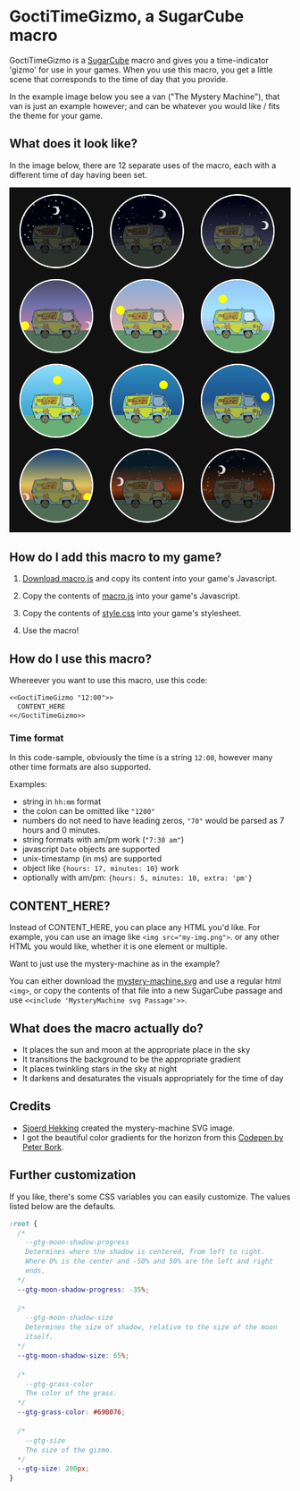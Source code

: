 # GoctiTimeGizmo, a SugarCube macro

GoctiTimeGizmo is a [SugarCube](https://www.motoslave.net/sugarcube/2/) macro and gives you a time-indicator 'gizmo' for use in your games. When you use this macro, you get a little scene that corresponds to the time of day that you provide.

In the example image below you see a van ("The Mystery Machine"), that van is just an example however; and can be whatever you would like / fits the theme for your game.

## What does it look like?

In the image below, there are 12 separate uses of the macro, each with a different time of day having been set.

![./example.png](./example.png)

## How do I add this macro to my game?

1. [Download macro.js](https://raw.githubusercontent.com/Goctionni/sugarcube-time-gizmo/main/macro.js "download") and copy its content into your game's Javascript.

1. Copy the contents of <a href="https://raw.githubusercontent.com/Goctionni/sugarcube-time-gizmo/main/macro.js" download>macro.js</a> into your game's Javascript.
2. Copy the contents of <a href="https://raw.githubusercontent.com/Goctionni/sugarcube-time-gizmo/main/style.css" download>style.css</a> into your game's stylesheet.
3. Use the macro!

## How do I use this macro?

Whereever you want to use this macro, use this code:

```
<<GoctiTimeGizmo "12:00">>
  CONTENT_HERE
<</GoctiTimeGizmo>>
```

### Time format

In this code-sample, obviously the time is a string `12:00`, however many other time formats are also supported.

Examples:
* string in `hh:mm` format
* the colon can be omitted like `"1200"`
* numbers do not need to have leading zeros, `"70"` would be parsed as 7 hours and 0 minutes.
* string formats with am/pm work (`"7:30 am"`)
* javascript `Date` objects are supported
* unix-timestamp (in ms) are supported
* object like `{hours: 17, minutes: 10}` work
* optionally with am/pm: `{hours: 5, minutes: 10, extra: 'pm'}`

## CONTENT_HERE?

Instead of CONTENT_HERE, you can place any HTML you'd like. For example, you can use an image like `<img src="my-img.png">`. or any other HTML you would like, whether it is one element or multiple.

Want to just use the mystery-machine as in the example?

You can either download the <a href="https://raw.githubusercontent.com/Goctionni/sugarcube-time-gizmo/main/mystery-machine.svg" download>mystery-machine.svg</a> and use a regular html `<img>`, or copy the contents of that file into a new SugarCube passage and use `<<include 'MysteryMachine svg Passage'>>`.

## What does the macro actually do?

* It places the sun and moon at the appropriate place in the sky
* It transitions the background to be the appropriate gradient
* It places twinkling stars in the sky at night
* It darkens and desaturates the visuals appropriately for the time of day

## Credits

* [Sjoerd Hekking](https://github.com/SjoerdHekking) created the mystery-machine SVG image.
* I got the beautiful color gradients for the horizon from this [Codepen by Peter Bork](https://codepen.io/bork/pen/WNrmWr).

## Further customization

If you like, there's some CSS variables you can easily customize.
The values listed below are the defaults.

```css
:root {
  /*
    --gtg-moon-shadow-progress
    Determines where the shadow is centered, from left to right.
    Where 0% is the center and -50% and 50% are the left and right
    ends.
  */
  --gtg-moon-shadow-progress: -35%;

  /*
    --gtg-moon-shadow-size
    Determines the size of shadow, relative to the size of the moon
    itself.
  */
  --gtg-moon-shadow-size: 65%;

  /*
    --gtg-grass-color
    The color of the grass.
  */
  --gtg-grass-color: #69B076;

  /*
    --gtg-size
    The size of the gizmo.
  */
  --gtg-size: 200px;
}
```
